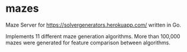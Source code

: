 # mazes

Maze Server for https://solvergenerators.herokuapp.com/ written in Go.

Implements 11 different maze generation algorithms. More than 100,000 mazes were generated for feature comparison between algorithms.
